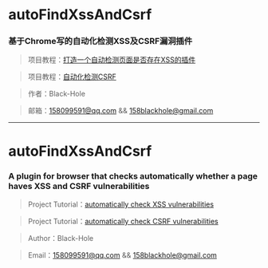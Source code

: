 # autoFindXssAndCsrf

### 基于Chrome写的自动化检测XSS及CSRF漏洞插件

> 项目教程：[打造一个自动检测页面是否存在XSS的插件](http://www.freebuf.com/?s=%E6%89%93%E9%80%A0%E4%B8%80%E4%B8%AA%E8%87%AA%E5%8A%A8%E6%A3%80%E6%B5%8B%E9%A1%B5%E9%9D%A2%E6%98%AF%E5%90%A6%E5%AD%98%E5%9C%A8XSS%E7%9A%84)

> 项目教程：[自动化检测CSRF](http://www.freebuf.com/?s=%E8%87%AA%E5%8A%A8%E5%8C%96%E6%A3%80%E6%B5%8BCSRF)

> 作者：Black-Hole

> 邮箱：158099591@qq.com && 158blackhole@gmail.com

***

# autoFindXssAndCsrf

### A plugin for browser that checks automatically whether a page haves XSS and CSRF vulnerabilities

> Project Tutorial：[automatically check XSS vulnerabilities](http://www.freebuf.com/?s=%E6%89%93%E9%80%A0%E4%B8%80%E4%B8%AA%E8%87%AA%E5%8A%A8%E6%A3%80%E6%B5%8B%E9%A1%B5%E9%9D%A2%E6%98%AF%E5%90%A6%E5%AD%98%E5%9C%A8XSS%E7%9A%84)

> Project Tutorial：[automatically check CSRF vulnerabilities](http://www.freebuf.com/?s=%E8%87%AA%E5%8A%A8%E5%8C%96%E6%A3%80%E6%B5%8BCSRF)

> Author：Black-Hole

> Email：158099591@qq.com && 158blackhole@gmail.com